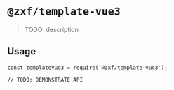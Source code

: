 # `@zxf/template-vue3`

> TODO: description

## Usage

```
const templateVue3 = require('@zxf/template-vue3');

// TODO: DEMONSTRATE API
```
